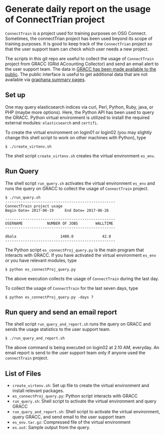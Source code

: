 
# Generate daily report on the usage of ConnectTrian project


`ConnectTrain` is a project used for training purposes on OSG Connect. Sometimes, the
connectTrian project has been used beyond its scope of training purposes. It is good to keep track of 
the `ConnectTrian` project so that the user support team can check which user needs a new project. 

The scripts in this git repo are useful to collect the usage of  `ConnectTrain` project from 
GRACC (GRid ACcounting Collector) and send an email alert to the user support team.  The data in [GRACC has been made 
available to the public](https://opensciencegrid.github.io/gracc/user/direct/). The public interface is 
useful to get additional data that are not available via [graphana summary pages](https://gracc.opensciencegrid.org/dashboard/db/osg-connect-summary-osg-connect?orgId=1). 


## Set up

One may query elasticsearch indices via curl, Perl, Python, Ruby, java, or PHP (maybe more options). Here, the Python API has been used to query the GRACC.  Python virtual environment is utilized to install the required external modules: `elasticsearch` and `certifi`.  

To create the virtual environment on login01 or login02 (you may slightly change this shell script to work on other machines with Python), type

    $ ./create_virtenv.sh

The shell script `create_virtenv.sh` creates the virtual environment `es_env`. 

## Run Query 

The shell script `run_query.sh` activates the virtual environment `es_env` and runs the query on GRACC to collect 
the usage of `ConnectTrain` project. 

    $ ./run_query.sh 
    --------------------------------------------------
    ConnectTrain project usage     
    Begin Date= 2017-06-19     End Date= 2017-06-26    
 
    --------------------------------------------------
    USERNAME           NUMBER OF JOBS        WALLTIME     
    --------------------------------------------------
 
    dbala                    1400.0             42.8
    --------------------------------------------------

The Python script `es_connectProj_query.py` is the main program that interacts with GRACC. If you have activated 
the virtual environment `es_env` or you have relevant modules, type

    $ python es_connectProj_query.py
    
The above execution collects the usage of `ConnectTrain` during the last day. 

To collect the usage of `ConnectTrain` for the last seven days, type  

    $ python es_connectProj_query.py -days 7



## Run query and send an email report

The shell script `run_query_and_report.sh` runs the query on GRACC and sends the usage statistics to the user 
support team. 

    $ ./run_query_and_report.sh


The above command is being executed on login02 at 2.10 AM, everyday. An email report is send to the user support 
team only if anyone used the `connectTrain` project. 


## List of Files

* `create_virtenv.sh`: Set up file to create the virtual environment and install relevant packages. 
* `es_connectProj_query.py`: Python script interacts with GRACC 
* `run_query.sh`: Shell script to activate the virtual environment and query GRACC
* `run_query_and_report.sh`: Shell script to activate the virtual environment, query GRACC, and send email to the user support team 
* `es_env.tar.gz`: Compressed file of the virtual environment
* `es.out`: Sample output from the query. 


